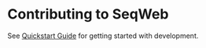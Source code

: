 # Contributing to SeqWeb

See [Quickstart Guide](docs/quickstart.md) for getting started with development. 